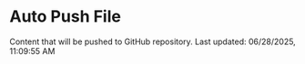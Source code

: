 # Auto Push File

Content that will be pushed to GitHub repository.
Last updated: 06/28/2025, 11:09:55 AM